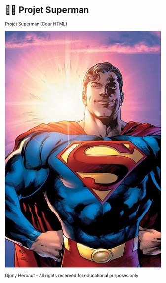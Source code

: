 # 🦸‍♂️ Projet Superman
Projet Superman (Cour HTML)

![cover](./asset/superman.jpg)

 Djony Herbaut - All rights reserved for educational purposes only
